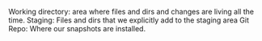 Working directory:  area where files and dirs and changes are living all the time.
Staging:  Files and dirs that we explicitly add to the staging area
Git Repo:  Where our snapshots are installed.

